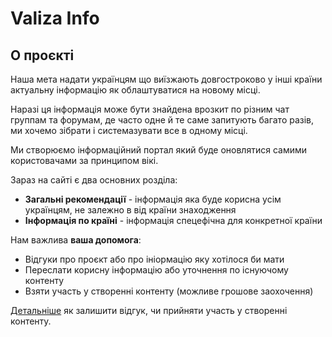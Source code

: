 # Valiza Info

## О проєкті

Наша мета надати українцям що виїзжають довгостроково у інші країни актуальну інформацію як облаштуватися на новому місці.

Наразі ця інформація може бути знайдена врозкит по різним чат группам та форумам, де часто одне й те саме запитують багато разів, ми хочемо зібрати і системазувати все в одному місці.

Ми створюємо інформаційний портал який буде оновлятися самими користовачами за принципом вікі.

Зараз на сайті є два основних розділа:

* **Загальні рекомендації** - інформація яка буде корисна усім українцям, не залежно в від країни знаходження
* **Інформація по країні** - інформація спецефічна для конкретної країни

Нам важлива **ваша допомога**:

* Відгуки про проєкт або про ініормацію яку хотілося би мати
* Переслати корисну інформацію або уточнення по існуючому контенту
* Взяти участь у створенні контенту (можливе грошове заохочення)

[Детальніше](valiza.info) як залишити відгук, чи прийняти участь у створенні контенту.

